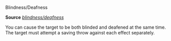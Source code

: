 Blindness/Deafness

**Source** [_blindness/deafness_](spells/blindnessDeafness#_blindness-deafness)

You can cause the target to be both blinded and deafened at the same time. The target must attempt a saving throw against each effect separately.

